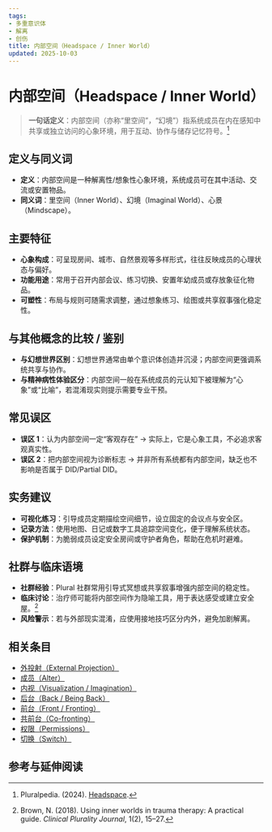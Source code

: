 ```yaml
---
tags:
- 多重意识体
- 解离
- 创伤
title: 内部空间（Headspace / Inner World）
updated: 2025-10-03
---
```


# 内部空间（Headspace / Inner World）

> **一句话定义**：内部空间（亦称“里空间”，“幻境”）指系统成员在内在感知中共享或独立访问的心象环境，用于互动、协作与储存记忆符号。[^pluralpedia-headspace]

## 定义与同义词

- **定义**：内部空间是一种解离性/想象性心象环境，系统成员可在其中活动、交流或安置物品。
- **同义词**：里空间（Inner World）、幻境（Imaginal World）、心景（Mindscape）。

## 主要特征

- **心象构成**：可呈现房间、城市、自然景观等多样形式，往往反映成员的心理状态与偏好。
- **功能用途**：常用于召开内部会议、练习切换、安置年幼成员或存放象征化物品。
- **可塑性**：布局与规则可随需求调整，通过想象练习、绘图或共享叙事强化稳定性。

## 与其他概念的比较 / 鉴别

- **与幻想世界区别**：幻想世界通常由单个意识体创造并沉浸；内部空间更强调系统共享与协作。
- **与精神病性体验区分**：内部空间一般在系统成员的元认知下被理解为“心象”或“比喻”，若混淆现实则提示需要专业干预。

## 常见误区

- **误区 1**：认为内部空间一定“客观存在” → 实际上，它是心象工具，不必追求客观真实性。
- **误区 2**：把内部空间视为诊断标志 → 并非所有系统都有内部空间，缺乏也不影响是否属于 DID/Partial DID。

## 实务建议

- **可视化练习**：引导成员定期描绘空间细节，设立固定的会议点与安全区。
- **记录方法**：使用地图、日记或数字工具追踪空间变化，便于理解系统状态。
- **保护机制**：为脆弱成员设定安全房间或守护者角色，帮助在危机时避难。

## 社群与临床语境

- **社群经验**：Plural 社群常用引导式冥想或共享叙事增强内部空间的稳定性。
- **临床讨论**：治疗师可能将内部空间作为隐喻工具，用于表达感受或建立安全屋。[^brown2018]
- **风险警示**：若与外部现实混淆，应使用接地技巧区分内外，避免加剧解离。

## 相关条目

- [外投射（External Projection）](/entries/External-Projection.md)
- [成员（Alter）](/entries/Alter.md)
- [内视（Visualization / Imagination）](/entries/Visualization-Imagination.md)
- [后台（Back / Being Back）](/entries/Back-Being-Back.md)
- [前台（Front / Fronting）](/entries/Front-Fronting.md)
- [共前台（Co-fronting）](/entries/Co-Fronting.md)
- [权限（Permissions）](/entries/Permissions.md)
- [切换（Switch）](/entries/Switch.md)

## 参考与延伸阅读

[^pluralpedia-headspace]: Pluralpedia. (2024). [Headspace](https://pluralpedia.org/w/Headspace).

[^brown2018]: Brown, N. (2018). Using inner worlds in trauma therapy: A practical guide. _Clinical Plurality Journal_, 1(2), 15–27.
